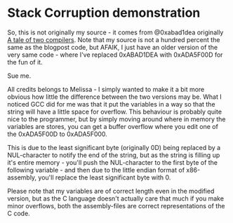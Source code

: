 # Stack Corruption demonstration

So, this is not originally my source - it comes from @0xabad1dea originally [A tale of two compilers](http://www.veracode.com/blog/2013/11/a-tale-of-two-compilers/). Note that my source is not a hundred percent the same as the blogpost code, but AFAIK, I just have an older version of the very same code - where I've replaced 0xABAD1DEA with 0xADA5F00D for the fun of it.

Sue me.

All credits belongs to Melissa - I simply wanted to make it a bit more obvious how little the difference between the two versions may be. What I noticed GCC did for me was that it put the variables in a way so that the string will have a little space for overflow. This behaviour is probably quite nice to the programmer, but by simply moving around where in memory the variables are stores, you can get a buffer overflow where you edit one of the 0xADA5F00D to 0xADA5F000.

This is due to the least significant byte (originally 0D) being replaced by a NUL-character to notify the end of the string, but as the string is filling up it's entire memory - you'll push the NUL-character to the first byte of the following variable - and then due to the little endian format of x86-assembly, you'll replace the least significant byte with 0.

Please note that my variables are of correct length even in the modified version, but as the C language doesn't actually care that much if you make minor overflows, both the assembly-files are correct representations of the C code.
